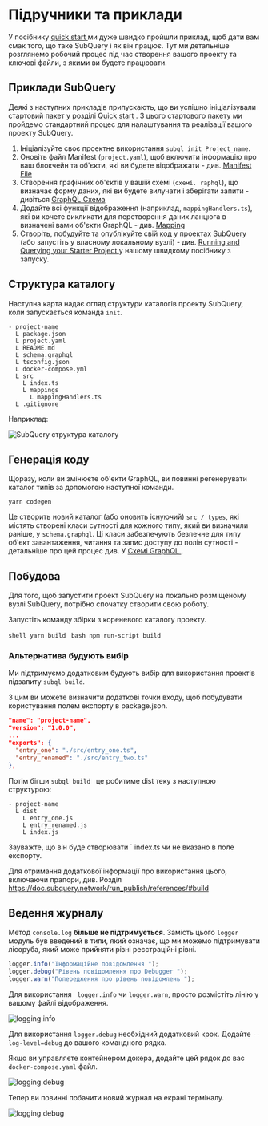 # Підручники та приклади

У посібнику [ quick start ](/quickstart/quickstart-polkadot.md) ми дуже швидко пройшли приклад, щоб дати вам смак того, що таке SubQuery і як він працює. Тут ми детальніше розглянемо робочий процес під час створення вашого проекту та ключові файли, з якими ви будете працювати.

## Приклади SubQuery

Деякі з наступних прикладів припускають, що ви успішно ініціалізували стартовий пакет у розділі [ Quick start ](../quickstart/quickstart-polkadot.md). З цього стартового пакету ми пройдемо стандартний процес для налаштування та реалізації вашого проекту SubQuery.

1. Ініціалізуйте своє проектне використання `subql init Project_name`.
2. Оновіть файл Manifest (`project.yaml`), щоб включити інформацію про ваш блокчейн та об'єкти, які ви будете відображати - див. [ Manifest File ](./manifest.md)
3. Створення графічних об'єктів у вашій схемі (`схемі. raphql`), що визначає форму даних, які ви будете вилучати і зберігати запити - дивіться [GraphQL Схема](./graphql.md)
4. Додайте всі функції відображення (наприклад, `mappingHandlers.ts`), які ви хочете викликати для перетворення даних ланцюга в визначені вами об'єкти GraphQL - див. [ Mapping ](./mapping/polkadot.md)
5. Створіть, побудуйте та опублікуйте свій код у проектах SubQuery (або запустіть у власному локальному вузлі) - див. [ Running and Querying your Starter Project ](./quickstart-polkadot.md#running-and-querying-your-starter-project) у нашому швидкому посібнику з запуску.

## Структура каталогу

Наступна карта надає огляд структури каталогів проекту SubQuery, коли запускається команда `init`.

```
- project-name
  L package.json
  L project.yaml
  L README.md
  L schema.graphql
  L tsconfig.json
  L docker-compose.yml
  L src
    L index.ts
    L mappings
      L mappingHandlers.ts
  L .gitignore
```

Наприклад:

![SubQuery структура каталогу](/assets/img/subQuery_directory_stucture.png)

## Генерація коду

Щоразу, коли ви змінюєте об'єкти GraphQL, ви повинні регенерувати каталог типів за допомогою наступної команди.

```
yarn codegen
```

Це створить новий каталог (або оновить існуючий) `src / types`, які містять створені класи сутності для кожного типу, який ви визначили раніше, у `schema.graphql`. Ці класи забезпечують безпечне для типу об'єкт завантаження, читання та запис доступу до полів сутності - детальніше про цей процес див. У [ Схемі GraphQL ](./graphql.md).

## Побудова

Для того, щоб запустити проект SubQuery на локально розміщеному вузлі SubQuery, потрібно спочатку створити свою роботу.

Запустіть команду збірки з кореневого каталогу проекту.

<CodeGroup> <CodeGroupItem title="YARN" active> `shell yarn build ` </CodeGroupItem>
<CodeGroupItem title="NPM"> `bash npm run-script build ` </CodeGroupItem> </CodeGroup>

### Альтернатива будують вибір

Ми підтримуємо додатковим будують вибір для використання проектів підзапиту `subql build`.

З цим ви можете визначити додаткові точки входу, щоб побудувати користування полем експорту в package.json.

```json
"name": "project-name",
"version": "1.0.0",
...
"exports": {
  "entry_one": "./src/entry_one.ts",
  "entry_renamed": "./src/entry_two.ts"
},
```

Потім бігши `subql build ` це робитиме dist теку з наступною структурою:

```
- project-name
  L dist
    L entry_one.js
    L entry_renamed.js
    L index.js
```

Зауважте, що він буде створювати ` index.ts чи не вказано в поле експорту.

Для отримання додаткової інформації про використання цього, включаючи прапори, див. Розділ https://doc.subquery.network/run_publish/references/#build

## Ведення журналу

Метод `console.log` **більше не підтримується**. Замість цього `logger` модуль був введений в типи, який означає, що ми можемо підтримувати лісоруба, який може прийняти різні реєстраційні рівні.

```typescript
logger.info("Інформаційне повідомлення ");
logger.debug("Рівень повідомлення про Debugger ");
logger.warn("Попередження про рівень повідомлень ");
```

Для використання ` logger.info` чи `logger.warn`, просто розмістіть лінію у вашому файлі відображення.

![logging.info](/assets/img/logging_info.png)

Для використання `logger.debug` необхідний додатковий крок. Додайте `--log-level=debug` до вашого командного рядка.

Якщо ви управляєте контейнером докера, додайте цей рядок до вас `docker-compose.yaml` файл.

![logging.debug](/assets/img/logging_debug.png)

Тепер ви повинні побачити новий журнал на екрані терміналу.

![logging.debug](/assets/img/subquery_logging.png)
